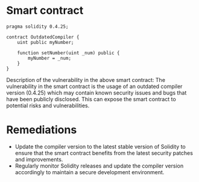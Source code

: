 # Smart contract

```solidity
pragma solidity 0.4.25;

contract OutdatedCompiler {
    uint public myNumber;

    function setNumber(uint _num) public {
        myNumber = _num;
    }
}
```

Description of the vulnerability in the above smart contract:
The vulnerability in the smart contract is the usage of an outdated compiler version (0.4.25) which may contain known security issues and bugs that have been publicly disclosed. This can expose the smart contract to potential risks and vulnerabilities.

# Remediations

- Update the compiler version to the latest stable version of Solidity to ensure that the smart contract benefits from the latest security patches and improvements.
- Regularly monitor Solidity releases and update the compiler version accordingly to maintain a secure development environment.